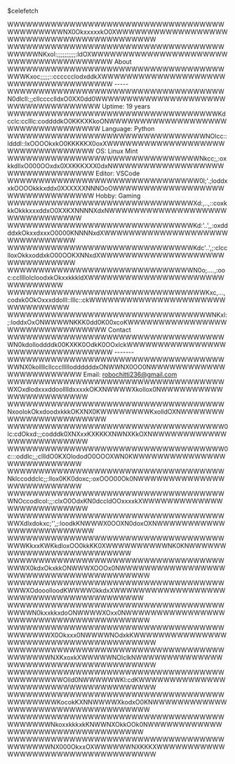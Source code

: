 $celefetch

WWWWWWWWWWWWWWWWWWWWWWWWWWWWWWWWWWWWWWWWWWWWNX0OkxxxxxkO0XWWWWWWWWWWWWWWWWWWWWWWWWWWWWWWWWWWWWWWWWWW
WWWWWWWWWWWWWWWWWWWWWWWWWWWWWWWWWWWWWWWWNKxol:;;;;;;;;;;:ldOXWWWWWWWWWWWWWWWWWWWWWWWWWWWWWWWWWWWWWWW          About
WWWWWWWWWWWWWWWWWWWWWWWWWWWWWWWWWWWWWWKxoc;;;;;::cccccclodxddkXWWWWWWWWWWWWWWWWWWWWWWWWWWWWWWWWWWWWW          -----
WWWWWWWWWWWWWWWWWWWWWWWWWWWWWWWWWWWN0dlcll:;;cllcccclldxO0XX0dd0WWWWWWWWWWWWWWWWWWWWWWWWWWWWWWWWWWWW          Uptime: 19 years
WWWWWWWWWWWWWWWWWWWWWWWWWWWWWWWWWWKdcclc:cclllc:coddddkO0KKKXKkoONWWWWWWWWWWWWWWWWWWWWWWWWWWWWWWWWWW          Language: Python
WWWWWWWWWWWWWWWWWWWWWWWWWWWWWWWWNOlcc::ldddl::lxOOOOkxkO0KKKKKX0oxXWWWWWWWWWWWWWWWWWWWWWWWWWWWWWWWWW          OS: Linux Mint
WWWWWWWWWWWWWWWWWWWWWWWWWWWWWWWNkcc;,:oxkkdllxO000OOxdx0XXKKKXXX0dxNWWWWWWWWWWWWWWWWWWWWWWWWWWWWWWWW          Editor: VSCode
WWWWWWWWWWWWWWWWWWWWWWWWWWWWWWW0l;'.;loddxxkOOOOkkkxddx0XXXXXXNNNOoOWWWWWWWWWWWWWWWWWWWWWWWWWWWWWWWW          Hobby: Gaming
WWWWWWWWWWWWWWWWWWWWWWWWWWWWWWXd:,..,::coxkkkOkkkxxxddxO0XXKXNNNNXdxNWWWWWWWWWWWWWWWWWWWWWWWWWWWWWWW
WWWWWWWWWWWWWWWWWWWWWWWWWWWWWWKd:'..',,:oxddddxkOkxxdxxxO0000KNNNNxdXWWWWWWWWWWWWWWWWWWWWWWWWWWWWWWW
WWWWWWWWWWWWWWWWWWWWWWWWWWWWWWKdc'..',;:clcclloxOkkxoddxkO00OOKXNNxdXWWWWWWWWWWWWWWWWWWWWWWWWWWWWWWW
WWWWWWWWWWWWWWWWWWWWWWWWWWWWWWN0o;....,:ooc:ccllllolcloodxkOkxxkkkldXWWWWWWWWWWWWWWWWWWWWWWWWWWWWWWW
WWWWWWWWWWWWWWWWWWWWWWWWWWWWWWWWKxc,...,codxk0OkOxxxddolll::lllc::ckWWWWWWWWWWWWWWWWWWWWWWWWWWWWWWWW
WWWWWWWWWWWWWWWWWWWWWWWWWWWWWWWWWNKxl:;:loddxOxONWWWWNKKK0dd0K00xcoKWWWWWWWWWWWWWWWWWWWWWWWWWWWWWWWW          Contact
WWWWWWWWWWWWWWWWWWWWWWWWWWWWWWWWWWWWN0kdolloddddk00KXKK0OdkK0OOxlckWWWWWWWWWWWWWWWWWWWWWWWWWWWWWWWWW          -------
WWWWWWWWWWWWWWWWWWWWWWWWWWWWWWWWWWWWWNX0kollllcllcccllllloddddddxONWWNX0OO0NWWWWWWWWWWWWWWWWWWWWWWWW          Email: robochitti236@gmail.com
WWWWWWWWWWWWWWWWWWWWWWWWWWWWWWWWWWWWXOxdlodxxxddoolllldxxxxkOKXNWWWWXkollox0NWWWWWWWWWWWWWWWWWWWWWWW
WWWWWWWWWWWWWWWWWWWWWWWWWWWWWWWWWWWNxoolokOkxdoodxkkkOKXNX0KWWWWWWWWKxolldOXNWWWWWWWWWWWWWWWWWWWWWWW
WWWWWWWWWWWWWWWWWWWWWWWWWWWWWWWWWWW0lc:cdOkxd:;;codddk0XNXxxKXKKKXNWNXKkOXNWWWWWWWWWWWWWWWWWWWWWWWWW
WWWWWWWWWWWWWWWWWWWWWWWWWWWWWWWWWWW0c:::oddlc;,;cllldO0KXOlododO0OOOXWN0KWWWWWWWWWWWWWWWWWWWWWWWWWWW
WWWWWWWWWWWWWWWWWWWWWWWWWWWWWWWWWWWNklccoddclc;;:llox0KK0doxc;:oxOOO00Ok0NWWWWWWWWWWWWWWWWWWWWWWWWWW
WWWWWWWWWWWWWWWWWWWWWWWWWWWWWWWWWWWWNOccodlcol:;;:clxO0OdxKN0dccldOOxxxxkXWWWWWWWWWWWWWWWWWWWWWWWWWW
WWWWWWWWWWWWWWWWWWWWWWWWWWWWWWWWWWWWWXdlxdokxc;'',;:loodkKNWWWX0OOXN0doxOXNWWWWWWWWWWWWWWWWWWWWWWWWW
WWWWWWWWWWWWWWWWWWWWWWWWWWWWWWWWWWWWWWKkxxKWKkdloxOO0kkKK0XWWWWWWWWWWNK0KNWWWWWWWWWWWWWWWWWWWWWWWWWW
WWWWWWWWWWWWWWWWWWWWWWWWWWWWWWWWWWWWWWX0kdxOkxkkONWWWXOOOx0NWWWWWWWWWWWWWWWWWWWWWWWWWWWWWWWWWWWWWWWW
WWWWWWWWWWWWWWWWWWWWWWWWWWWWWWWWWWWWWWXOdooolloodKWWWW0kkdxXWWWWWWWWWWWWWWWWWWWWWWWWWWWWWWWWWWWWWWWW
WWWWWWWWWWWWWWWWWWWWWWWWWWWWWWWWWWWWWWWN0kxxkkxdoONWWWWXOxx0NWWWWWWWWWWWWWWWWWWWWWWWWWWWWWWWWWWWWWWW
WWWWWWWWWWWWWWWWWWWWWWWWWWWWWWWWWWWWWWWWWWX0Okxxx0NWWWWNOdxkKWWWWWWWWWWWWWWWWWWWWWWWWWWWWWWWWWWWWWWW
WWWWWWWWWWWWWWWWWWWWWWWWWWWWWWWWWWWWWWWWWWNXKxoxkXWWWWWNOlclkNWWWWWWWWWWWWWWWWWWWWWWWWWWWWWWWWWWWWWW
WWWWWWWWWWWWWWWWWWWWWWWWWWWWWWWWWWWWWWWWWWWWOlld0NWWWWWWKl:cdKWWWWWWWWWWWWWWWWWWWWWWWWWWWWWWWWWWWWWW
WWWWWWWWWWWWWWWWWWWWWWWWWWWWWWWWWWWWWWWWWWWKocokKXNNWWWWXkodxO0KNWWWWWWWWWWWWWWWWWWWWWWWWWWWWWWWWWWW
WWWWWWWWWWWWWWWWWWWWWWWWWWWWWWWWWWWWWWWWWWNkoxxkkkxkKNWWNXOkkOOk0NWWWWWWWWWWWWWWWWWWWWWWWWWWWWWWWWWW
WWWWWWWWWWWWWWWWWWWWWWWWWWWWWWWWWWWWWWWWWWNX000OkxxOXWWWWWWNXKKKXWWWWWWWWWWWWWWWWWWWWWWWWWWWWWWWWWWW
                                            
